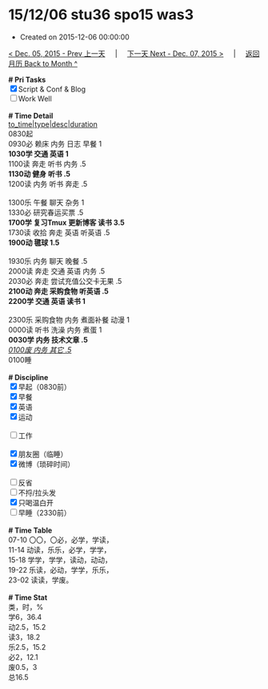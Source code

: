 # 15/12/06 stu36 spo15 was3

- Created on 2015-12-06 00:00:00

[< Dec. 05, 2015 - Prev 上一天](_archived/lifelogs/2015/12/d05.md) &nbsp; &nbsp; | &nbsp; &nbsp; [下一天 Next - Dec. 07, 2015 >](_archived/lifelogs/2015/12/d07.md) &nbsp; &nbsp; |  &nbsp; &nbsp; [返回月历 Back to Month ^](_archived/lifelogs/2015/12/index.md)
<br/><div><b># Pri Tasks</b></div><div><input checked="true" type="checkbox"/>Script &amp; Conf &amp; Blog</div><div><input type="checkbox"/>Work Well</div><div><br/></div><div><b># Time Detail</b></div><div><u>to_time|type|desc|duration</u></div><div>0830起</div><div>0930必 赖床 内务 日志 早餐 1</div><div><b>1030学 交通 英语 1</b></div><div>1100读 奔走 听书 内务 .5</div><div><b>1130动 健身 听书 .5</b></div><div>1200读 内务 听书 奔走 .5</div><div><br/></div><div>1300乐 午餐 聊天 杂务 1</div><div>1330必 研究春运买票 .5</div><div><b>1700学 复习Tmux 更新博客 读书 3.5</b></div><div>1730读 收拾 奔走 英语 听英语 .5</div><div><b>1900动 毽球 1.5</b></div><div><br/></div><div>1930乐 内务 聊天 晚餐 .5</div><div>2000读 奔走 交通 英语 内务 .5</div><div>2030必 奔走 尝试充值公交卡无果 .5</div><div><b>2100动 奔走 采购食物 听英语 .5</b></div><div><b>2200学 交通 英语 读书 1</b></div><div><br/></div><div>2300乐 采购食物 内务 煮面补餐 动漫 1</div><div>0000读 听书 洗澡 内务 煮蛋 1</div><div><b>0030学 内务 技术文章 .5</b></div><div><u><i>0100废 内务 其它 .5</i></u></div><div>0100睡</div><div><br/></div><div><b># Discipline</b></div><div><input checked="true" type="checkbox"/>早起（0830前）</div><div><input checked="true" type="checkbox"/>早餐</div><div><input checked="true" type="checkbox"/>英语</div><div><input checked="true" type="checkbox"/>运动</div><div><br/></div><div><input type="checkbox"/>工作</div><div><br/></div><div><input checked="true" type="checkbox"/>朋友圈（临睡）</div><div><input checked="true" type="checkbox"/>微博（琐碎时间）</div><div><br/></div><div><input type="checkbox"/>反省</div><div><input type="checkbox"/>不捋/拉头发</div><div><input checked="true" type="checkbox"/>只喝温白开</div><div><input type="checkbox"/>早睡（2330前）</div><div><br/></div><div><b># Time Table</b></div><div>07-10 〇〇，〇必，必学，学读，</div><div>11-14 动读，乐乐，必学，学学，</div><div>15-18 学学，学学，读动，动动，</div><div>19-22 乐读，必动，学学，乐乐，</div><div>23-02 读读，学废。</div><div><br/></div><div><b># Time Stat</b></div><div>类，时，%</div><div>学6，36.4</div><div>动2.5，15.2</div><div>读3，18.2</div><div>乐2.5，15.2</div><div>必2，12.1</div><div>废0.5，3</div><div>总16.5</div>
